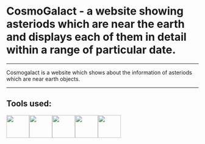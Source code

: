 <h1>CosmoGalact - a website showing asteriods which are near the earth and displays each of them in detail within a range of particular date.</h1>
<hr>
<p>Cosmogalact is a website which shows about the information of asteriods which are near earth objects.</p> 
<hr>
<h2>Tools used:</h2> 
<div style="display:flex;">
  <img src="https://img.icons8.com/color/50/000000/python.png" width="60" height="60"/>
  <img src="https://img.icons8.com/color/50/000000/json.png" width="60" height="60" />
  <img src="https://img.icons8.com/color/50/000000/nasa.png" width="60" height="60"/>
  <img src="https://img.icons8.com/color/50/000000/html-5.png" width="60" height="60"/>
  <img src="https://img.icons8.com/color/50/000000/css3.png" width="60" height="60"/>
</div>
